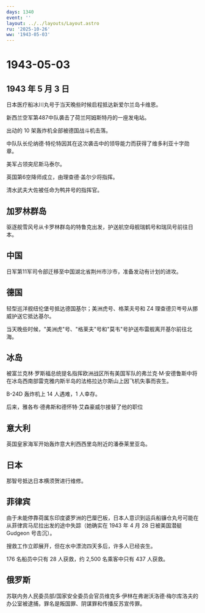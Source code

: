 ```yaml
---
days: 1340
event: ''
layout: ../../layouts/Layout.astro
ru: '2025-10-26'
ww: '1943-05-03'
---
```


# 1943-05-03

## 1943 年 5 月 3 日

日本医疗船冰川丸号于当天晚些时候启程抵达新爱尔兰岛卡维恩。

新西兰空军第487中队袭击了荷兰阿姆斯特丹的一座发电站。

出动的 10 架轰炸机全部被德国战斗机击落。

中队队长伦纳德·特伦特因其在这次袭击中的领导能力而获得了维多利亚十字勋章。

美军占领突尼斯马泰尔。

英国第6空降师成立，由理查德·盖尔少将指挥。

清水武夫大佐被任命为鸭井号的指挥官。

## 加罗林群岛

驱逐舰雪风号从卡罗林群岛的特鲁克出发，护送航空母舰瑞鹤号和瑞凤号前往日本。

## 中国

日军第11军司令部迁移至中国湖北省荆州市沙市，准备发动有计划的进攻。

## 德国

轻型巡洋舰纽伦堡号抵达德国基尔；美洲虎号、格莱夫号和 Z4
理查德贝岑号从挪威护送它抵达基尔。

当天晚些时候，"美洲虎"号、"格莱夫"号和"莫韦"号护送布雷舰离开基尔前往北海。

## 冰岛

被富兰克林·罗斯福总统提名指挥欧洲战区所有美国军队的弗兰克·M·安德鲁斯中将在冰岛西南部雷克雅内斯半岛的法格拉达尔斯山上因飞机失事而丧生。

B-24D 轰炸机上 14 人遇难，1 人幸存。

后来，雅各布·德弗斯和德怀特·艾森豪威尔接替了他的职位

## 意大利

英国皇家海军开始轰炸意大利西西里岛附近的潘泰莱里亚岛。

## 日本

那智号抵达日本横须贺进行维修。

## 菲律宾

由于未能停靠荷属东印度婆罗洲的巴厘巴板，日本人意识到运兵船镰仓丸号可能在从菲律宾马尼拉出发的途中失踪（她确实在
1943 年 4 月 28 日被美国潜艇 Gudgeon 号击沉）。

搜救工作立即展开，但在水中漂流四天多后，许多人已经丧生。

176 名船员中只有 28 人获救，约 2,500 名乘客中只有 437 人获救。

## 俄罗斯

苏联内务人民委员部/国家安全委员会官员维克多·伊林在弗谢沃洛德·梅尔库洛夫的办公室被逮捕，罪名是叛国罪、阴谋罪和传播反苏宣传罪。